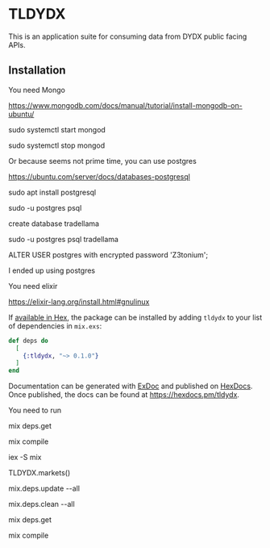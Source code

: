 # TLDYDX

This is an application suite for consuming data from DYDX public facing APIs.  

## Installation

You need Mongo  

https://www.mongodb.com/docs/manual/tutorial/install-mongodb-on-ubuntu/  

sudo systemctl start mongod  

sudo systemctl stop mongod  


Or because seems not prime time, you can use postgres  

https://ubuntu.com/server/docs/databases-postgresql  

sudo apt install postgresql  

sudo -u postgres psql  

create database tradellama  

sudo -u postgres psql tradellama

ALTER USER postgres with encrypted password 'Z3tonium';  

I ended up using postgres  


You need elixir  

https://elixir-lang.org/install.html#gnulinux  


If [available in Hex](https://hex.pm/docs/publish), the package can be installed
by adding `tldydx` to your list of dependencies in `mix.exs`:

```elixir
def deps do
  [
    {:tldydx, "~> 0.1.0"}
  ]
end
```

Documentation can be generated with [ExDoc](https://github.com/elixir-lang/ex_doc)
and published on [HexDocs](https://hexdocs.pm). Once published, the docs can
be found at <https://hexdocs.pm/tldydx>.

You need to run  

mix deps.get  

mix compile  

iex -S mix  

TLDYDX.markets()  

mix.deps.update --all  

mix.deps.clean --all  

mix deps.get  

mix compile  


